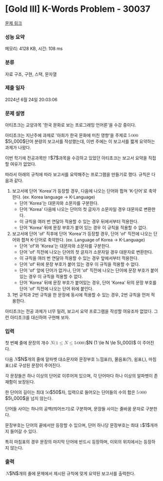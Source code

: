 # [Gold III] K-Words Problem - 30037 

[문제 링크](https://www.acmicpc.net/problem/30037) 

### 성능 요약

메모리: 4128 KB, 시간: 108 ms

### 분류

자료 구조, 구현, 스택, 문자열

### 제출 일자

2024년 6월 24일 20:03:06

### 문제 설명

<p>아티초크는 교양과목 '한국 문화로 보는 프로그래밍 언어론'을 수강 중이다.</p>

<p>아티초크는 지난주에 과제로 '아희가 한국 문화에 미친 영향'을 주제로 <mjx-container class="MathJax" jax="CHTML" style="font-size: 109%; position: relative;"><mjx-math class="MJX-TEX" aria-hidden="true"><mjx-mn class="mjx-n"><mjx-c class="mjx-c35"></mjx-c></mjx-mn><mjx-mstyle><mjx-mspace style="width: 0.167em;"></mjx-mspace></mjx-mstyle><mjx-mn class="mjx-n"><mjx-c class="mjx-c30"></mjx-c><mjx-c class="mjx-c30"></mjx-c><mjx-c class="mjx-c30"></mjx-c></mjx-mn></mjx-math><mjx-assistive-mml unselectable="on" display="inline"><math xmlns="http://www.w3.org/1998/Math/MathML"><mn>5</mn><mstyle scriptlevel="0"><mspace width="0.167em"></mspace></mstyle><mn>000</mn></math></mjx-assistive-mml><span aria-hidden="true" class="no-mathjax mjx-copytext">$5\,000$</span></mjx-container>단어 분량의 보고서를 작성했는데, 이번 주에는 이 보고서를 짧게 요약하는 과제가 나왔다.</p>

<p>이번 학기에 전공과목만 <mjx-container class="MathJax" jax="CHTML" style="font-size: 109%; position: relative;"><mjx-math class="MJX-TEX" aria-hidden="true"><mjx-mn class="mjx-n"><mjx-c class="mjx-c37"></mjx-c></mjx-mn></mjx-math><mjx-assistive-mml unselectable="on" display="inline"><math xmlns="http://www.w3.org/1998/Math/MathML"><mn>7</mn></math></mjx-assistive-mml><span aria-hidden="true" class="no-mathjax mjx-copytext">$7$</span></mjx-container>과목을 수강하고 있었던 아티초크는 보고서 요약을 직접 할 여유가 없었다.</p>

<p>따라서 아래의 규칙에 따라 보고서를 요약해주는 프로그램을 만들기로 했다. 규칙은 다음과 같다.</p>

<ol>
	<li>보고서에 단어 'Korea'가 등장할 경우, 다음에 나오는 단어와 합쳐 'K-단어'로 축약한다. (ex. Korea language → K-Language)
	<ul>
		<li>단어 'Korea'는 대문자와 소문자를 구분한다.</li>
		<li>단어 'Korea' 다음에 나오는 단어의 첫 글자가 소문자일 경우 대문자로 변환한다.</li>
		<li>이 규칙을 여러 번 연달아 적용할 수 있는 경우 뒤에서부터 적용한다.</li>
		<li>단어 'Korea' 뒤에 문장 부호가 붙어 있는 경우 이 규칙을 적용할 수 없다.</li>
	</ul>
	</li>
	<li>보고서에 단어 'of' 직후에 단어 'Korea'가 등장할 경우, 단어 'of' 직전에 나오는 단어와 합쳐 K-단어로 축약한다. (ex. Language of Korea → K-Language)
	<ul>
		<li>단어 'of'와 'Korea'는 대문자와 소문자를 구분한다.</li>
		<li>단어 'of' 직전에 나오는 단어의 첫 글자가 소문자일 경우 대문자로 변환한다.</li>
		<li>이 규칙을 여러 번 연달아 적용할 수 있는 경우 앞에서부터 적용한다.</li>
		<li>단어 'of' 뒤에 문장 부호가 붙어 있는 경우 이 규칙을 적용할 수 없다.</li>
		<li>단어 'of' 앞에 단어가 없거나, 단어 'of' 직전에 나오는 단어에 문장 부호가 붙어 있는 경우 이 규칙을 적용할 수 없다.</li>
		<li>단어 'Korea' 뒤에 문장 부호가 붙어있는 경우, 단어 'Korea' 뒤의 문장 부호를 단어 'of' 직전에 나오는 단어 뒤에 붙인다. </li>
	</ul>
	</li>
	<li>1번 규칙과 2번 규칙을 한 문장에 동시에 적용할 수 있는 경우, 2번 규칙을 먼저 적용한다.</li>
</ol>

<p>아티초크는 전공 과제가 너무 밀려, 보고서 요약 프로그램을 작성할 여유조차 없었다. 그런 아티초크를 대신하여 구현해 보자.</p>

### 입력 

 <p>첫 번째 줄에 문장의 개수 <mjx-container class="MathJax" jax="CHTML" style="font-size: 109%; position: relative;"><mjx-math class="MJX-TEX" aria-hidden="true"><mjx-mi class="mjx-i"><mjx-c class="mjx-c1D441 TEX-I"></mjx-c></mjx-mi><mjx-mo class="mjx-n"><mjx-c class="mjx-c28"></mjx-c></mjx-mo><mjx-mn class="mjx-n"><mjx-c class="mjx-c31"></mjx-c></mjx-mn><mjx-mo class="mjx-n" space="4"><mjx-c class="mjx-c2264"></mjx-c></mjx-mo><mjx-mi class="mjx-i" space="4"><mjx-c class="mjx-c1D441 TEX-I"></mjx-c></mjx-mi><mjx-mo class="mjx-n" space="4"><mjx-c class="mjx-c2264"></mjx-c></mjx-mo><mjx-mn class="mjx-n" space="4"><mjx-c class="mjx-c35"></mjx-c></mjx-mn><mjx-mstyle><mjx-mspace style="width: 0.167em;"></mjx-mspace></mjx-mstyle><mjx-mn class="mjx-n"><mjx-c class="mjx-c30"></mjx-c><mjx-c class="mjx-c30"></mjx-c><mjx-c class="mjx-c30"></mjx-c></mjx-mn><mjx-mo class="mjx-n"><mjx-c class="mjx-c29"></mjx-c></mjx-mo></mjx-math><mjx-assistive-mml unselectable="on" display="inline"><math xmlns="http://www.w3.org/1998/Math/MathML"><mi>N</mi><mo stretchy="false">(</mo><mn>1</mn><mo>≤</mo><mi>N</mi><mo>≤</mo><mn>5</mn><mstyle scriptlevel="0"><mspace width="0.167em"></mspace></mstyle><mn>000</mn><mo stretchy="false">)</mo></math></mjx-assistive-mml><span aria-hidden="true" class="no-mathjax mjx-copytext">$N (1 \le N \le 5\,000)$</span></mjx-container> 이 주어진다.</p>

<p>다음 <mjx-container class="MathJax" jax="CHTML" style="font-size: 109%; position: relative;"><mjx-math class="MJX-TEX" aria-hidden="true"><mjx-mi class="mjx-i"><mjx-c class="mjx-c1D441 TEX-I"></mjx-c></mjx-mi></mjx-math><mjx-assistive-mml unselectable="on" display="inline"><math xmlns="http://www.w3.org/1998/Math/MathML"><mi>N</mi></math></mjx-assistive-mml><span aria-hidden="true" class="no-mathjax mjx-copytext">$N$</span></mjx-container>개의 줄에 알파벳 대소문자와 문장부호 느낌표(!), 물음표(?), 쉼표(,), 마침표(.)로 구성된 문장이 주어진다.</p>

<p>각 문장들은 하나 이상의 단어로 이루어져 있으며, 각 단어마다 하나 이상의 알파벳이 존재함이 보장된다.</p>

<p>한 단어의 길이는 최대 <mjx-container class="MathJax" jax="CHTML" style="font-size: 109%; position: relative;"><mjx-math class="MJX-TEX" aria-hidden="true"><mjx-mn class="mjx-n"><mjx-c class="mjx-c35"></mjx-c><mjx-c class="mjx-c30"></mjx-c></mjx-mn></mjx-math><mjx-assistive-mml unselectable="on" display="inline"><math xmlns="http://www.w3.org/1998/Math/MathML"><mn>50</mn></math></mjx-assistive-mml><span aria-hidden="true" class="no-mathjax mjx-copytext">$50$</span></mjx-container>자, 입력으로 들어오는 단어들의 수의 합은 <mjx-container class="MathJax" jax="CHTML" style="font-size: 109%; position: relative;"><mjx-math class="MJX-TEX" aria-hidden="true"><mjx-mn class="mjx-n"><mjx-c class="mjx-c35"></mjx-c></mjx-mn><mjx-mstyle><mjx-mspace style="width: 0.167em;"></mjx-mspace></mjx-mstyle><mjx-mn class="mjx-n"><mjx-c class="mjx-c30"></mjx-c><mjx-c class="mjx-c30"></mjx-c><mjx-c class="mjx-c30"></mjx-c></mjx-mn></mjx-math><mjx-assistive-mml unselectable="on" display="inline"><math xmlns="http://www.w3.org/1998/Math/MathML"><mn>5</mn><mstyle scriptlevel="0"><mspace width="0.167em"></mspace></mstyle><mn>000</mn></math></mjx-assistive-mml><span aria-hidden="true" class="no-mathjax mjx-copytext">$5\,000$</span></mjx-container>을 넘지 않는다.</p>

<p>단어들 사이는 하나의 공백(띄어쓰기)로 구분하며, 문장들 사이는 줄바꿈 문자로 구분한다.</p>

<p>문장부호는 단어의 끝에서만 등장할 수 있으며, 단어 하나당 문장부호는 최대 <mjx-container class="MathJax" jax="CHTML" style="font-size: 109%; position: relative;"><mjx-math class="MJX-TEX" aria-hidden="true"><mjx-mn class="mjx-n"><mjx-c class="mjx-c31"></mjx-c></mjx-mn></mjx-math><mjx-assistive-mml unselectable="on" display="inline"><math xmlns="http://www.w3.org/1998/Math/MathML"><mn>1</mn></math></mjx-assistive-mml><span aria-hidden="true" class="no-mathjax mjx-copytext">$1$</span></mjx-container>개까지 들어갈 수 있다.</p>

<p>특히 마침표의 경우 문장의 마지막 단어에 반드시 등장하며, 이외의 위치에서는 등장하지 않는다.</p>

### 출력 

 <p><mjx-container class="MathJax" jax="CHTML" style="font-size: 109%; position: relative;"> <mjx-math class="MJX-TEX" aria-hidden="true"><mjx-mi class="mjx-i"><mjx-c class="mjx-c1D441 TEX-I"></mjx-c></mjx-mi></mjx-math><mjx-assistive-mml unselectable="on" display="inline"><math xmlns="http://www.w3.org/1998/Math/MathML"><mi>N</mi></math></mjx-assistive-mml><span aria-hidden="true" class="no-mathjax mjx-copytext">$N$</span></mjx-container>개의 줄에 문제에서 제시된 규칙에 맞게 요약된 보고서를 출력한다.</p>

